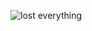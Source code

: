 ![lost everything](https://user-images.githubusercontent.com/24681191/102158283-2dd4cc00-3e92-11eb-9d32-5f26d87e93c3.jpg)
